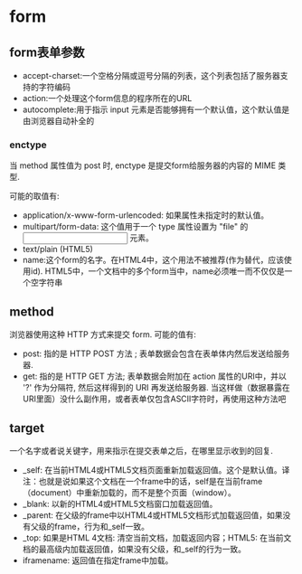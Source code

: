 # form

## form表单参数

- accept-charset:一个空格分隔或逗号分隔的列表，这个列表包括了服务器支持的字符编码
- action:一个处理这个form信息的程序所在的URL
- autocomplete:用于指示 input 元素是否能够拥有一个默认值，这个默认值是由浏览器自动补全的

### enctype

当 method 属性值为 post 时, enctype 是提交form给服务器的内容的 MIME 类型.

可能的取值有:

- application/x-www-form-urlencoded: 如果属性未指定时的默认值。
- multipart/form-data: 这个值用于一个 type 属性设置为 "file" 的 <input> 元素。
- text/plain (HTML5)
- name:这个form的名字。在HTML4中，这个用法不被推荐(作为替代，应该使用id). HTML5中，一个文档中的多个form当中，name必须唯一而不仅仅是一个空字符串

## method

浏览器使用这种 HTTP 方式来提交 form. 可能的值有:

- post: 指的是 HTTP POST 方法 ; 表单数据会包含在表单体内然后发送给服务器.
- get: 指的是 HTTP GET 方法; 表单数据会附加在 action 属性的URI中，并以 '?' 作为分隔符, 然后这样得到的 URI 再发送给服务器. 当这样做（数据暴露在URI里面）没什么副作用，或者表单仅包含ASCII字符时，再使用这种方法吧

## target

一个名字或者说关键字，用来指示在提交表单之后，在哪里显示收到的回复.

- _self: 在当前HTML4或HTML5文档页面重新加载返回值。这个是默认值。译注：也就是说如果这个文档在一个frame中的话，self是在当前frame（document）中重新加载的，而不是整个页面（window）。
- _blank: 以新的HTML4或HTML5文档窗口加载返回值。
- _parent: 在父级的frame中以HTML4或HTML5文档形式加载返回值，如果没有父级的frame，行为和_self一致。
- _top: 如果是HTML 4文档: 清空当前文档，加载返回内容；HTML5: 在当前文档的最高级内加载返回值，如果没有父级，和_self的行为一致。
- iframename: 返回值在指定frame中加载。